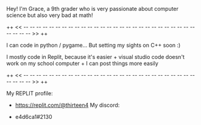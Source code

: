 Hey! I'm Grace, a 9th grader who is very passionate about computer science but also very bad at math!

++ << -- -- -- -- -- -- -- -- -- -- -- -- -- -- -- -- -- -- -- -- -- -- -- -- -- -- -- -- -- -- -- >> ++

  I can code in python / pygame... But setting my sights on C++ soon :)

  I mostly code in Replit, because it's easier + visual studio code doesn't work on my school computer + I can post things more easily

++ << -- -- -- -- -- -- -- -- -- -- -- -- -- -- -- -- -- -- -- -- -- -- -- -- -- -- -- -- -- -- -- >> ++

My REPLIT profile:

- https://replit.com/@thirteen4
My discord:

- e4d6ca1#2130
